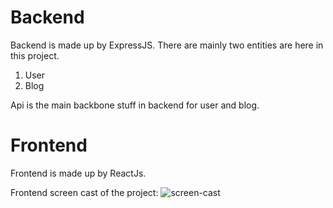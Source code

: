 # Backend
Backend is made up by ExpressJS.
There are mainly two entities are here in this project.
1. User
2. Blog

Api is the main backbone stuff in backend for user and blog.

# Frontend
Frontend is made up by ReactJs.

Frontend screen cast of the project:
![screen-cast](https://github.com/user-attachments/assets/96f5437d-59a4-494e-81af-882ede4012de)